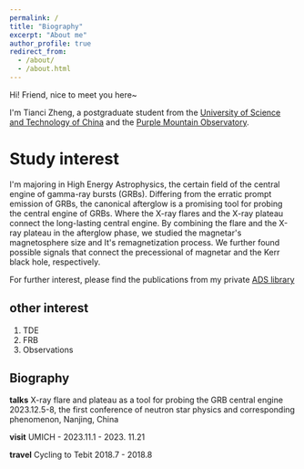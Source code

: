 ```yaml
---
permalink: /
title: "Biography"
excerpt: "About me"
author_profile: true
redirect_from: 
  - /about/
  - /about.html
---
```

Hi! Friend, nice  to meet you here~

I'm Tianci Zheng, a postgraduate student from the [University of Science and Technology of China](https://www.ustc.edu.cn/) and the [Purple Mountain Observatory](http://pmo.cas.cn/). 

Study interest
======
I'm majoring in High Energy Astrophysics, the certain field of the central engine of gamma-ray bursts (GRBs).
Differing from the erratic prompt emission of GRBs, the canonical afterglow is a promising tool for probing the central engine of GRBs. Where the X-ray flares and the X-ray plateau connect the long-lasting central engine. By combining the flare and the X-ray plateau in the afterglow phase, we studied the magnetar's magnetosphere size and It's remagnetization process. We further found possible signals that connect the precessional of magnetar and the Kerr black hole, respectively.

For further interest, please find the publications from my private [ADS library](https://ui.adsabs.harvard.edu/public-libraries/lgsSLQwzQ0GLO3hxMgFZjA)

other interest
------
1. TDE
1. FRB
1. Observations 

Biography 
------

**talks**
X-ray flare and plateau as a tool for probing the GRB central engine
2023.12.5-8, the first conference of neutron star physics and corresponding phenomenon, Nanjing, China

**visit**
UMICH - 2023.11.1 - 2023. 11.21

**travel**
Cycling to Tebit 2018.7 - 2018.8

